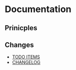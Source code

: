 # Documentation

## Prinicples


## Changes
* [TODO ITEMS](todo.md)
* [CHANGELOG](../CHANGELOG.md)

